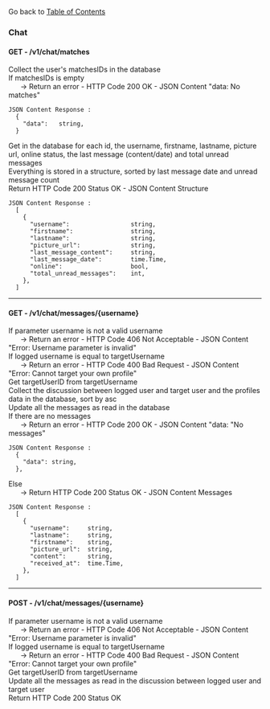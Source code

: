 Go back to [Table of Contents](../../../)

### Chat
#### GET - /v1/chat/matches

Collect the user's matchesIDs in the database  
If matchesIDs is empty  
&nbsp;&nbsp;&nbsp;&nbsp;&nbsp;&nbsp;-> Return an error - HTTP Code 200 OK - JSON Content "data: No matches"

```
JSON Content Response :
  {
    "data":   string,
  }
```

Get in the database for each id, the username, firstname, lastname, picture url, online status, the last message (content/date) and total unread messages  
Everything is stored in a structure, sorted by last message date and unread message count  
Return HTTP Code 200 Status OK - JSON Content Structure  

```
JSON Content Response :
  [
    {
      "username":                 string,
      "firstname":                string,
      "lastname":                 string,
      "picture_url":              string,
      "last_message_content":     string,
      "last_message_date":        time.Time,
      "online":                   bool,
      "total_unread_messages":    int,
    },
  ]
```

---

#### GET - /v1/chat/messages/{username}

If parameter username is not a valid username  
&nbsp;&nbsp;&nbsp;&nbsp;&nbsp;&nbsp;-> Return an error - HTTP Code 406 Not Acceptable - JSON Content "Error: Username parameter is invalid"  
If logged username is equal to targetUsername  
&nbsp;&nbsp;&nbsp;&nbsp;&nbsp;&nbsp;-> Return an error - HTTP Code 400 Bad Request - JSON Content "Error: Cannot target your own profile"  
Get targetUserID from targetUsername  
Collect the discussion between logged user and target user and the profiles data in the database, sort by asc  
Update all the messages as read in the database  
If there are no messages  
&nbsp;&nbsp;&nbsp;&nbsp;&nbsp;&nbsp;-> Return an error - HTTP Code 200 OK - JSON Content "data: "No messages"  
```
JSON Content Response :
  {
    "data": string,
  },
```
Else  
&nbsp;&nbsp;&nbsp;&nbsp;&nbsp;&nbsp;-> Return HTTP Code 200 Status OK - JSON Content Messages  

```
JSON Content Response :
  [
    {
      "username":     string,
      "lastname":     string,
      "firstname":    string,
      "picture_url":  string,
      "content":      string,
      "received_at":  time.Time,
    },
  ]
```

---

#### POST - /v1/chat/messages/{username}

If parameter username is not a valid username  
&nbsp;&nbsp;&nbsp;&nbsp;&nbsp;&nbsp;-> Return an error - HTTP Code 406 Not Acceptable - JSON Content "Error: Username parameter is invalid"  
If logged username is equal to targetUsername  
&nbsp;&nbsp;&nbsp;&nbsp;&nbsp;&nbsp;-> Return an error - HTTP Code 400 Bad Request - JSON Content "Error: Cannot target your own profile"  
Get targetUserID from targetUsername  
Update all the messages as read in the discussion between logged user and target user  
Return HTTP Code 200 Status OK  
